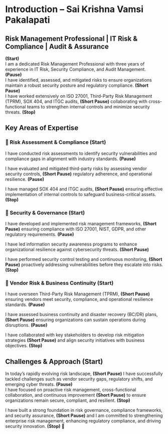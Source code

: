 # Introduction – Sai Krishna Vamsi Pakalapati
## Risk Management Professional | IT Risk & Compliance | Audit & Assurance

**(Start)**  
I am a dedicated Risk Management Professional with three years of experience in IT Risk, Security Compliance, and Audit Management. **(Pause)**  
I have identified, assessed, and mitigated risks to ensure organizations maintain a robust security posture and regulatory compliance. **(Short Pause)**  
I have worked extensively on ISO 27001, Third-Party Risk Management (TPRM), SOX 404, and ITGC audits, **(Short Pause)** collaborating with cross-functional teams to strengthen internal controls and minimize security threats. **(Stop)**  

## Key Areas of Expertise

### 🔹 Risk Assessment & Compliance **(Start)**  
I have conducted risk assessments to identify security vulnerabilities and compliance gaps in alignment with industry standards. **(Pause)**  

I have evaluated and mitigated third-party risks by assessing vendor security controls, **(Short Pause)** regulatory adherence, and operational resilience. **(Pause)**  

I have managed SOX 404 and ITGC audits, **(Short Pause)** ensuring effective implementation of internal controls to safeguard business-critical assets. **(Stop)**  

### 🔹 Security & Governance **(Start)**  
I have developed and implemented risk management frameworks, **(Short Pause)** ensuring compliance with ISO 27001, NIST, GDPR, and other regulatory requirements. **(Pause)**  

I have led information security awareness programs to enhance organizational resilience against cybersecurity threats. **(Short Pause)**  

I have performed security control testing and continuous monitoring, **(Short Pause)** proactively addressing vulnerabilities before they escalate into risks. **(Stop)**  

### 🔹 Vendor Risk & Business Continuity **(Start)**  
I have overseen Third-Party Risk Management (TPRM), **(Short Pause)** ensuring vendors meet security, compliance, and operational resilience standards. **(Pause)**  

I have assessed business continuity and disaster recovery (BC/DR) plans, **(Short Pause)** ensuring organizations can sustain operations during disruptions. **(Pause)**  

I have collaborated with key stakeholders to develop risk mitigation strategies **(Short Pause)** and align security initiatives with business objectives. **(Stop)**  

## Challenges & Approach **(Start)**  
In today’s rapidly evolving risk landscape, **(Short Pause)** I have successfully tackled challenges such as vendor security gaps, regulatory shifts, and emerging cyber threats. **(Pause)**  
I have focused on proactive risk management, cross-functional collaboration, and continuous improvement **(Short Pause)** to ensure organizations remain secure, compliant, and resilient. **(Stop)**  

I have built a strong foundation in risk governance, compliance frameworks, and security assurance, **(Short Pause)** and I am committed to strengthening enterprise risk management, enhancing regulatory compliance, and driving security innovation. **(Stop)** 🚀
